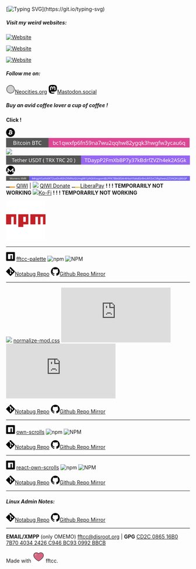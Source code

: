 [![Typing SVG](http://readme-typing-svg.herokuapp.com?duration=3000&color=FF99CC&vCenter=true&multiline=true&height=90&lines=Hello+wanderer!+They+call+me;FREAK+FROM+THE+COMPUTER+CLUB%2C;fftcc+in+short.)](https://git.io/typing-svg)

##### **Visit my weird websites**:

[![Website](https://img.shields.io/website?down_color=ed4e50&down_message=offline&label=ff99cc.art&style=flat-square&up_color=50ee80&up_message=online&url=https%3A%2F%2Fff99cc.art)](https://ff99cc.art)

[![Website](https://img.shields.io/website?down_color=ed4e50&down_message=offline&label=ff99cc.neocities.org&style=flat-square&up_color=50ee80&up_message=online&url=https%3A%2F%2Fff99cc.neocities.org)](https://ff99cc.neocities.org)

<a href="dontlose.link">![Website](https://img.shields.io/website?down_color=ed4e50&down_message=offline&label=dontlose.link&style=flat-square&up_color=50ee80&up_message=online&url=https%3A%2F%2Fdontlose.link)</a>



##### Follow me on:

<img src="./badges/moon.gif" style="width:24px;" />[Neocities.org](neocities.org/fftcc)
<img src="./badges/mastodon.svg" style="width:24px;" />[Mastodon.social](mastodon.social/fftcc)



##### Buy an avid coffee lover a cup of coffee !

**Click !**

<img src="./badges/bitcoin.svg" style="width:24px;" />[![](./btc/btc.svg)]()
<img src="./badges/usdt.svg" style="width:24px;" />[![](./trx/usdt%20trx.svg)]()
<img src="./badges/monero.svg" style="width:24px;" />[![](./xmr/xmr.svg)]()
<img src="./badges/qiwi.svg" style="width:24px;" /> [QIWI](qiwi.com/n/RUSSI698)   |   <img src="./badges/qiwi2.svg" style="width:24px;" /> [QIWI Donate](https://donate.qiwi.com/payin/copywtf)
<img src="./badges/liberapay.svg" style="width:24px;" />[LiberaPay](https://liberapay.com/fftcc/) **! ! ! TEMPORARILY NOT WORKING**
<img src="./badges/kofi.svg" style="width:24px;" />[Ko-Fi](ko-fi.com/fftcc) **! ! ! TEMPORARILY NOT WORKING**

<img src="./badges/npm-svgrepo-com-red2.svg" style="width:108px;" />

---

<img src="./badges/npm.svg" style="width:24px;" /> [fftcc-palette](https://www.npmjs.com/package/fftcc-palette)  ![npm](https://img.shields.io/npm/v/fftcc-palette?color=%239867f0&style=flat-square) ![NPM](https://img.shields.io/npm/l/fftcc-palette?color=%23ff99cc&style=flat-square)

<img src="./badges/git.svg" style="width:24px;" />[Notabug Repo](https://notabug.org/fftcc/fftcc-palette) <img src="./badges/github.svg" style="width:24px;" />[Github Repo Mirror](https://github.com/fftcc/fftcc-palette)

---

<img src="https://notabug.org/fftcc/Buy-me-a-coffee/raw/main/badges/npm.svg" style="width:24px;" /> [normalize-mod.css](https://www.npmjs.com/package/normalize-mod.css)  ![npm](https://img.shields.io/npm/v/normalize-mod.css?color=%239867f0&style=flat-square) ![NPM](https://img.shields.io/npm/l/normalize-mod.css?color=%23ff99cc&style=flat-square)

<img src="./badges/git.svg" style="width:24px;" />[Notabug Repo](https://notabug.org/fftcc/normalize-mod.css) <img src="./badges/github.svg" style="width:24px;" />[Github Repo Mirror](https://github.com/fftcc/normalize-mod.css)

---

<img src="./badges/npm.svg" style="width:24px;" /> [own-scrolls](https://www.npmjs.com/package/own-scrolls)  ![npm](https://img.shields.io/npm/v/own-scrolls?color=%239867f0&style=flat-square) ![NPM](https://img.shields.io/npm/l/own-scrolls?color=%23ff99cc&style=flat-square)

<img src="./badges/git.svg" style="width:24px;" />[Notabug Repo](https://notabug.org/fftcc/own-scrolls) <img src="./badges/github.svg" style="width:24px;" />[Github Repo Mirror](https://github.com/fftcc/own-scrolls)

---

<img src="./badges/npm.svg" style="width:24px;" /> [react-own-scrolls](https://www.npmjs.com/package/react-own-scrolls)  ![npm](https://img.shields.io/npm/v/react-own-scrolls?color=%239867f0&style=flat-square) ![NPM](https://img.shields.io/npm/l/react-own-scrolls?color=%23ff99cc&style=flat-square)

<img src="./badges/git.svg" style="width:24px;" />[Notabug Repo](https://notabug.org/fftcc/react-own-scrolls) <img src="./badges/github.svg" style="width:24px;" />[Github Repo Mirror](https://github.com/fftcc/react-own-scrolls)

---


##### **Linux Admin Notes**:

<img src="./badges/git.svg" style="width:24px;" />[Notabug Repo](https://notabug.org/fftcc/journal-admin)
<img src="./badges/github.svg" style="width:24px;" />[Github Repo Mirror](https://github.com/fftcc/journal-admin)



---

**EMAIL/XMPP** (only OMEMO) <fftcc@disroot.org> | **GPG** [CD2C 0865 16B0 7B70 4034  2426 C946 BC93 0992 BBCB](example)





Made with <img src="./badges/love.svg" style="width:32px;" /> fftcc.
